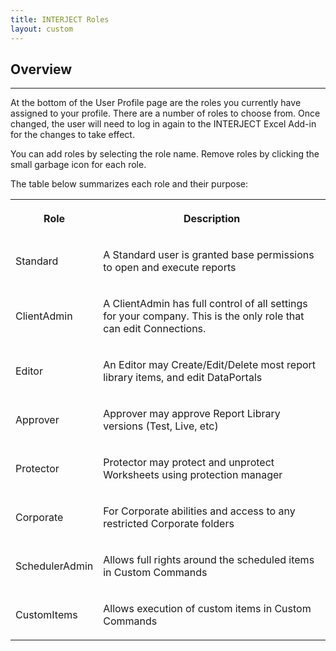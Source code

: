 ```yaml
---
title: INTERJECT Roles
layout: custom
---
```

##  Overview 
---
At the bottom of the User Profile page are the roles you currently have assigned to your profile. There are a number of roles to choose from. Once changed, the user will need to log in again to the INTERJECT Excel Add-in for the changes to take effect. 

You can add roles by selecting the role name. Remove roles by clicking the small garbage icon for each role. 

The table below summarizes each role and their purpose:   
  
<table>  
<tr>  
<th>

Role 
</th>  
<th>

Description 
</th> </tr>  
<tr>  
<td>

Standard 
</td>  
<td>

A Standard user is granted base permissions to open and execute reports  
</td> </tr>  
<tr>  
<td>

ClientAdmin 
</td>  
<td>

A ClientAdmin has full control of all settings for your company. This is the only role that can edit Connections.  
</td> </tr>  
<tr>  
<td>

Editor 
</td>  
<td>

An Editor may Create/Edit/Delete most report library items, and edit DataPortals  
</td> </tr>  
<tr>  
<td>

Approver 
</td>  
<td>

Approver may approve Report Library versions (Test, Live, etc)  
</td> </tr>  
<tr>  
<td>

Protector 
</td>  
<td>

Protector may protect and unprotect Worksheets using protection manager  
</td> </tr>  
<tr>  
<td>

Corporate 
</td>  
<td>

For Corporate abilities and access to any restricted Corporate folders  
</td> </tr>  
<tr>  
<td>

SchedulerAdmin 
</td>  
<td>

Allows full rights around the scheduled items in Custom Commands  
</td> </tr>  
<tr>  
<td>

CustomItems 
</td>  
<td>

Allows execution of custom items in Custom Commands  
</td> </tr> </table>
